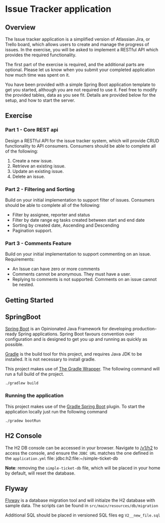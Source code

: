 #  Issue Tracker application

## Overview

The Issue tracker application is a simplified version of Atlassian Jira, or Trello board, which allows users to create
and manage the progress of issues. In the exercise, you will be asked to implement a RESTful API which provides the
required functionality.

The first part of the exercise is required, and the additional parts are optional. Please let us know when you submit your completed application how much time was spent on it.

You have been provided with a simple Spring Boot application template to get you started, although you are not required
to use it. Feel free to modify the provided tables, data as you see fit. Details are provided below for the setup,
and how to start the server.


## Exercise

### Part 1 - Core REST api
Design a RESTful API for the issue tracker system, which will provide CRUD functionality to API consumers.
Consumers should be able to complete all of the following:

1. Create a new issue.
2. Retrieve an existing issue.
3. Update an existing issue.
3. Delete an issue.


### Part 2 - Filtering and Sorting

Build on your initial implementation to support filter of issues. Consumers should be
able to complete all of the following:

- Filter by assignee, reporter and status
- Filter by date range eg tasks created between start and end date
- Sorting by created date, Ascending and Descending
- Pagination support.


### Part 3 - Comments Feature

Build on your initial implementation to support commenting on an issue. Requirements:

- An Issue can have zero or more comments
- Comments cannot be anonymous. They must have a user.
- Replying to comments is not supported. Comments on an issue cannot be nested.

## Getting Started

## SpringBoot

[Spring Boot](https://projects.spring.io/spring-boot/) is an Opinionated Java Framework for developing production-ready
Spring applications. Spring Boot favours convention over configuration and is designed to get you up and running as
quickly as possible.


[Gradle](https://gradle.org/) is the build tool for this project, and requires Java JDK to be installed. It is not
necessary to install gradle.


This project makes use of [The Gradle Wrapper](https://docs.gradle.org/current/userguide/gradle_wrapper.html). The
following command will run a full build of the project.

    ./gradlew build


### Running the application

This project makes use of the
[Gradle Spring Boot](https://docs.spring.io/spring-boot/docs/current/reference/html/build-tool-plugins-gradle-plugin.html)
plugin. To start the application locally just run the following command


    ./gradew bootRun


## H2 Console

The H2 DB console can be accessed in your browser. Navigate to [/v1/h2](http://localhost:8080/v1/h2) to access the console,
and ensure the `JDBC URL` matches the one defined in the `application.yml` file: jdbc:h2:file:~/simple-ticket-db

**Note**: removing the `simple-ticket-db` file, which will be placed in your home by default, will reset the database.

## Flyway

[Flyway](https://flywaydb.org/) is a database migration tool and will initialze the H2 database with sample data. The
scripts can be found in `src/main/resources/db/migration`

Additional SQL should be placed in versioned SQL files eg `V2__new_file.sql`

